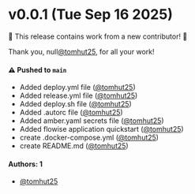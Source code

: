 # v0.0.1 (Tue Sep 16 2025)

:tada: This release contains work from a new contributor! :tada:

Thank you, null[@tomhut25](https://github.com/tomhut25), for all your work!

#### ⚠️ Pushed to `main`

- Added deploy.yml file ([@tomhut25](https://github.com/tomhut25))
- Added release.yml file ([@tomhut25](https://github.com/tomhut25))
- Added deploy.sh file ([@tomhut25](https://github.com/tomhut25))
- Added .autorc file ([@tomhut25](https://github.com/tomhut25))
- Added amber.yaml secrets file ([@tomhut25](https://github.com/tomhut25))
- Added flowise application quickstart ([@tomhut25](https://github.com/tomhut25))
- create .docker-compose.yml ([@tomhut25](https://github.com/tomhut25))
- create README.md ([@tomhut25](https://github.com/tomhut25))

#### Authors: 1

- [@tomhut25](https://github.com/tomhut25)
